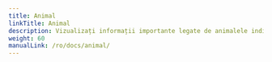 ```yaml
---
title: Animal
linkTitle: Animal
description: Vizualizați informații importante legate de animalele individuale
weight: 60
manualLink: /ro/docs/animal/
---
```

<script>
  window.location.href = "/ro/docs/animal/";
</script>
